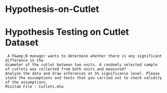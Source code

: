 # Hypothesis-on-Cutlet
# Hypothesis Testing on Cutlet Dataset
     A F&amp;B manager wants to determine whether there is any significant difference in the 
    diameter of the cutlet between two units. A randomly selected sample of cutlets was collected from both units and measured?
    Analyze the data and draw inferences at 5% significance level. Please state the assumptions and tests that you carried out to check validity of the assumptions.  
    Minitab File : Cutlets.mtw
